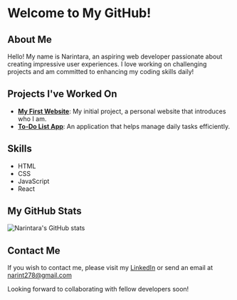 # Welcome to My GitHub!

## About Me
Hello! My name is Narintara, an aspiring web developer passionate about creating impressive user experiences. I love working on challenging projects and am committed to enhancing my coding skills daily!

## Projects I've Worked On
- **[My First Website](URL_of_project)**: My initial project, a personal website that introduces who I am.
- **[To-Do List App](URL_of_project)**: An application that helps manage daily tasks efficiently.

## Skills
- HTML
- CSS
- JavaScript
- React

## My GitHub Stats
![Narintara's GitHub stats](https://github-readme-stats.vercel.app/api?username=narint278&show_icons=true&theme=dracula)


## Contact Me
If you wish to contact me, please visit my [LinkedIn](https://www.linkedin.com/in/narint278/) or send an email at [narint278@gmail.com](mailto:narint278@gmail.com)

Looking forward to collaborating with fellow developers soon!

